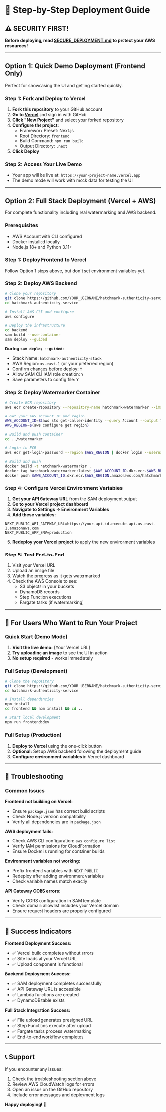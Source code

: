 # 🚀 Step-by-Step Deployment Guide

## ⚠️ SECURITY FIRST!
**Before deploying, read [SECURE_DEPLOYMENT.md](./SECURE_DEPLOYMENT.md) to protect your AWS resources!**

---

## Option 1: Quick Demo Deployment (Frontend Only)

Perfect for showcasing the UI and getting started quickly.

### Step 1: Fork and Deploy to Vercel
1. **Fork this repository** to your GitHub account
2. **Go to [Vercel](https://vercel.com)** and sign in with GitHub
3. **Click "New Project"** and select your forked repository
4. **Configure the project:**
   - Framework Preset: Next.js
   - Root Directory: `frontend`
   - Build Command: `npm run build`
   - Output Directory: `.next`
5. **Click Deploy**

### Step 2: Access Your Live Demo
- Your app will be live at: `https://your-project-name.vercel.app`
- The demo mode will work with mock data for testing the UI

---

## Option 2: Full Stack Deployment (Vercel + AWS)

For complete functionality including real watermarking and AWS backend.

### Prerequisites
- AWS Account with CLI configured
- Docker installed locally
- Node.js 18+ and Python 3.11+

### Step 1: Deploy Frontend to Vercel
Follow Option 1 steps above, but don't set environment variables yet.

### Step 2: Deploy AWS Backend

```bash
# Clone your repository
git clone https://github.com/YOUR_USERNAME/hatchmark-authenticity-service
cd hatchmark-authenticity-service

# Install AWS CLI and configure
aws configure

# Deploy the infrastructure
cd backend
sam build --use-container
sam deploy --guided
```

**During `sam deploy --guided`:**
- Stack Name: `hatchmark-authenticity-stack`
- AWS Region: `us-east-1` (or your preferred region)
- Confirm changes before deploy: `Y`
- Allow SAM CLI IAM role creation: `Y`
- Save parameters to config file: `Y`

### Step 3: Deploy Watermarker Container

```bash
# Create ECR repository
aws ecr create-repository --repository-name hatchmark-watermarker --image-scanning-configuration scanOnPush=true

# Get your AWS account ID and region
AWS_ACCOUNT_ID=$(aws sts get-caller-identity --query Account --output text)
AWS_REGION=$(aws configure get region)

# Build and push container
cd ../watermarker

# Login to ECR
aws ecr get-login-password --region $AWS_REGION | docker login --username AWS --password-stdin $AWS_ACCOUNT_ID.dkr.ecr.$AWS_REGION.amazonaws.com

# Build and push
docker build -t hatchmark-watermarker .
docker tag hatchmark-watermarker:latest $AWS_ACCOUNT_ID.dkr.ecr.$AWS_REGION.amazonaws.com/hatchmark-watermarker:latest
docker push $AWS_ACCOUNT_ID.dkr.ecr.$AWS_REGION.amazonaws.com/hatchmark-watermarker:latest
```

### Step 4: Configure Vercel Environment Variables

1. **Get your API Gateway URL** from the SAM deployment output
2. **Go to your Vercel project dashboard**
3. **Navigate to Settings → Environment Variables**
4. **Add these variables:**

```
NEXT_PUBLIC_API_GATEWAY_URL=https://your-api-id.execute-api.us-east-1.amazonaws.com
NEXT_PUBLIC_APP_ENV=production
```

5. **Redeploy your Vercel project** to apply the new environment variables

### Step 5: Test End-to-End

1. Visit your Vercel URL
2. Upload an image file
3. Watch the progress as it gets watermarked
4. Check the AWS Console to see:
   - S3 objects in your buckets
   - DynamoDB records
   - Step Function executions
   - Fargate tasks (if watermarking)

---

## 🎯 For Users Who Want to Run Your Project

### Quick Start (Demo Mode)
1. **Visit the live demo:** [Your Vercel URL]
2. **Try uploading an image** to see the UI in action
3. **No setup required** - works immediately

### Full Setup (Development)
```bash
# Clone the repository
git clone https://github.com/YOUR_USERNAME/hatchmark-authenticity-service
cd hatchmark-authenticity-service

# Install dependencies
npm install
cd frontend && npm install && cd ..

# Start local development
npm run frontend:dev
```

### Full Setup (Production)
1. **Deploy to Vercel** using the one-click button
2. **Optional:** Set up AWS backend following the deployment guide
3. **Configure environment variables** in Vercel dashboard

---

## 🔧 Troubleshooting

### Common Issues

**Frontend not building on Vercel:**
- Ensure `package.json` has correct build scripts
- Check Node.js version compatibility
- Verify all dependencies are in `package.json`

**AWS deployment fails:**
- Check AWS CLI configuration: `aws configure list`
- Verify IAM permissions for CloudFormation
- Ensure Docker is running for container builds

**Environment variables not working:**
- Prefix frontend variables with `NEXT_PUBLIC_`
- Redeploy after adding environment variables
- Check variable names match exactly

**API Gateway CORS errors:**
- Verify CORS configuration in SAM template
- Check domain allowlist includes your Vercel domain
- Ensure request headers are properly configured

---

## 🎉 Success Indicators

**Frontend Deployment Success:**
- ✅ Vercel build completes without errors
- ✅ Site loads at your Vercel URL
- ✅ Upload component is functional

**Backend Deployment Success:**
- ✅ SAM deployment completes successfully
- ✅ API Gateway URL is accessible
- ✅ Lambda functions are created
- ✅ DynamoDB table exists

**Full Stack Integration Success:**
- ✅ File upload generates presigned URL
- ✅ Step Functions execute after upload
- ✅ Fargate tasks process watermarking
- ✅ End-to-end workflow completes

---

## 📞 Support

If you encounter any issues:
1. Check the troubleshooting section above
2. Review AWS CloudWatch logs for errors
3. Open an issue on the GitHub repository
4. Include error messages and deployment logs

**Happy deploying! 🚀**

